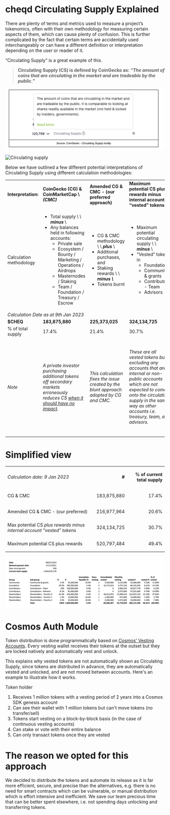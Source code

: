 
# cheqd Circulating Supply Explained

There are plenty of terms and metrics used to measure a project’s tokenomics, often with their own methodology for measuring certain aspects of them, which can cause plenty of confusion. This is further complicated by the fact that certain terms are accidentally used interchangeably or can have a different definition or interpretation depending on the user or reader of it.

“Circulating Supply” is a great example of this.

> **Circulating Supply (CS) is defined by CoinGecko as: “_The amount of coins that are circulating in the market and are tradeable by the public._”**

![cheqd-tokenomics](<../../.gitbook/assets/circ-supply-definition.png>)

![Circulating supply]()

Below we have outlined a few different potential interpretations of Circulating Supply using different calculation methodologies:

<table>
  <tr>
   <td><strong>Interpretation:</strong>
   </td>
   <td><strong>CoinGecko (CG) & CoinMarketCap  \
<em>(CMC)</em></strong>
   </td>
   <td><strong>Amended CG & CMC - (our preferred approach)</strong>
   </td>
   <td><strong>Maximum potential CS plus rewards minus internal account “vested” tokens</strong>
   </td>
   <td><strong>Maximum potential circulating supply</strong>
   </td>
  </tr>
  <tr>
   <td>Calculation methodology
   </td>
   <td>
<ul>

<li>Total supply \
 \
<strong><em>minus</em></strong> \


<li>Any balances held in following accounts: 
<ul>
 
<li>Private sale
 
<li>Ecosystem / Bounty / Marketing / Operations / Airdrops
 
<li>Masternodes / Staking
 
<li>Team / Foundation / Treasury / Escrow
</li> 
</ul>
</li> 
</ul>
   </td>
   <td>
<ul>

<li>CG & CMC methodology \
 \
<strong><em>plus</em></strong> \


<li>Additional purchases, and

<li>Staking rewards \
 \
<strong><em>minus \
</em></strong>

<li>Tokens burnt
</li>
</ul>
   </td>
   <td>
<ul>

<li>Maximum potential circulating supply \
 \
<strong><em>minus</em></strong> \


<li>“Vested” tokens in 
<ul>
 
<li>Foundation
 
<li>Community & grants
 
<li>Contributors - Team
 
<li>Advisors
</li> 
</ul>
</li> 
</ul>
   </td>
   <td>
<ul>

<li>Number of vested tokens  \
 \
<strong><em>plus \
</em></strong>

<li>New Tokens generated by inflation \
 \
<strong><em>minus</em></strong> \


<li>Vested tokens burnt (if any)
</li>
</ul>
   </td>
  </tr>
  <tr>
   <td colspan="5" ><em>Calculation Date as at 9th Jan 2023</em>
   </td>
  </tr>
  <tr>
   <td><strong>$CHEQ</strong>
   </td>
   <td><strong>183,875,880</strong>
   </td>
   <td><strong>225,373,025</strong>
   </td>
   <td><strong>324,134,725</strong>
   </td>
   <td><strong>521,670,980</strong>
   </td>
  </tr>
  <tr>
   <td>% of total supply
   </td>
   <td>17.4%
   </td>
   <td>21.4%
   </td>
   <td>30.7%
   </td>
   <td>49.5%
   </td>
  </tr>
  <tr>
   <td><em>Note</em>
   </td>
   <td><em>A private investor purchasing additional tokens off secondary markets erroneously reduces CS <span style="text-decoration:underline;">when it should have no impact</span>.</em>
   </td>
   <td><em>This calculation fixes the issue created by the blunt approach adopted by CG and CMC.</em>
   </td>
   <td><em>These are all vested tokens but excluding any accounts that are internal or non-public accounts which are not expected to come onto the circulating supply in the same way as other accounts i.e. treasury, team, and advisors.</em>
   </td>
   <td><em>This shows the theoretical maximum circulating supply. \
 \
For $CHEQ, this calculation works from the vesting schedules published in <a href="https://cheqd.io/blog/cheqds-tokenomics-for-ssi-explained-part-2">cheqd’s Tokenomics Part 2</a>, see full breakdown below.</em>
   </td>
  </tr>
</table>

# Simplified view

<table>
  <tr>
   <td><em>Calculation date: 9 Jan 2023</em>
   </td>
   <td>
   </td>
   <td><p style="text-align: right">
<strong>#</strong></p>

   </td>
   <td><p style="text-align: right">
<strong>% of current total supply</strong></p>

   </td>
  </tr>
  <tr>
   <td>CG & CMC
   </td>
   <td>
   </td>
   <td><p style="text-align: right">
183,875,880</p>

   </td>
   <td><p style="text-align: right">
17.4%</p>

   </td>
  </tr>
  <tr>
   <td>Amended CG & CMC - (our preferred)
   </td>
   <td>
   </td>
   <td><p style="text-align: right">
216,977,964</p>

   </td>
   <td><p style="text-align: right">
20.6%</p>

   </td>
  </tr>
  <tr>
   <td>Max potential CS <em>plus rewards minus internal account “vested” tokens</em>
   </td>
   <td>
   </td>
   <td><p style="text-align: right">
324,134,725</p>

   </td>
   <td><p style="text-align: right">
30.7%</p>

   </td>
  </tr>
  <tr>
   <td>Maximum potential CS plus rewards
   </td>
   <td>
   </td>
   <td><p style="text-align: right">
520,797,484</p>

   </td>
   <td><p style="text-align: right">
49.4%</p>

   </td>
  </tr>
</table>

![cheqd-tokenomics](<../../.gitbook/assets/tokenomics-circ-supply.png>)

# Cosmos Auth Module

Token distribution is done programmatically based on [Cosmos' Vesting Accounts](https://docs.cosmos.network/v0.45/modules/auth/05_vesting.html#vesting). Every vesting wallet receives their tokens at the outset but they are locked natively and automatically vest and unlock.

This explains why vested tokens are not automatically shown as Circulating Supply, since tokens are distributed in advance, they are automatically vested and unlocked, and are not moved between accounts. Here's an example to illustrate how it works.

Token holder

1. Receives 1 million tokens with a vesting period of 2 years into a Cosmos SDK genesis account
2. Can see their wallet with 1 million tokens but can't move tokens (no transfer/sell)
3. Tokens start vesting on a block-by-block basis (in the case of continuous vesting accounts)
4. Can stake or vote with their entire balance
5. Can only transact tokens once they are vested

# The reason we opted for this approach

We decided to distribute the tokens and automate its release as it is far more efficient, secure, and precise than the alternatives, e.g. there is no need for smart contracts which can be vulnerable, or manual distribution which is effort intensive and inefficient. We save our team precious time that can be better spent elsewhere, i.e. not spending days unlocking and transferring tokens.
